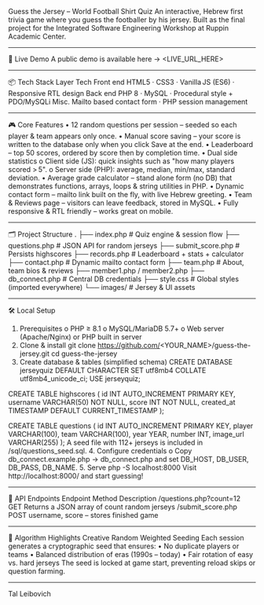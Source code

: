 Guess the Jersey – World Football Shirt Quiz
An interactive, Hebrew first trivia game where you guess the footballer by his jersey. Built as the final project for the Integrated Software Engineering Workshop at Ruppin Academic Center.
________________________________________
🚀 Live Demo
A public demo is available here → <LIVE_URL_HERE> 
________________________________________
📦 Tech Stack
Layer	Tech
Front  end	HTML5 · CSS3 · Vanilla JS (ES6) · Responsive RTL design
Back end	PHP 8 · MySQL · Procedural style + PDO/MySQLi
Misc.	Mailto based contact form · PHP session management
________________________________________
🎮 Core Features
•	12 random questions per session – seeded so each player & team appears only once.
•	Manual score saving – your score is written to the database only when you click Save at the end.
•	Leaderboard – top 50 scores, ordered by score then by completion time.
•	Dual side statistics
o	Client side (JS): quick insights such as "how many players scored > 5".
o	Server side (PHP): average, median, min/max, standard deviation.
•	Average grade calculator – stand alone form (no DB) that demonstrates functions, arrays, loops & string utilities in PHP.
•	Dynamic contact form – mailto link built on the fly, with live Hebrew greeting.
•	Team & Reviews page – visitors can leave feedback, stored in MySQL.
•	Fully responsive & RTL friendly – works great on mobile.
________________________________________
🗂️ Project Structure
.
├── index.php           # Quiz engine & session flow
├── questions.php       # JSON API for random jerseys
├── submit_score.php    # Persists highscores
├── records.php         # Leaderboard + stats + calculator
├── contact.php         # Dynamic mailto contact form
├── team.php            # About, team bios & reviews
├── member1.php / member2.php
├── db_connect.php      # Central DB credentials
├── style.css           # Global styles (imported everywhere)
└── images/             # Jersey & UI assets
________________________________________
🛠️ Local Setup
1.	Prerequisites
o	PHP ≥ 8.1
o	MySQL/MariaDB 5.7+
o	Web server (Apache/Nginx) or PHP built in server
2.	Clone & install
git clone https://github.com/<YOUR_NAME>/guess-the-jersey.git
cd guess-the-jersey
3.	Create database & tables (simplified schema)
CREATE DATABASE jerseyquiz DEFAULT CHARACTER SET utf8mb4 COLLATE utf8mb4_unicode_ci;
USE jerseyquiz;

CREATE TABLE highscores (
  id INT AUTO_INCREMENT PRIMARY KEY,
  username VARCHAR(50) NOT NULL,
  score INT NOT NULL,
  created_at TIMESTAMP DEFAULT CURRENT_TIMESTAMP
);

CREATE TABLE questions (
  id INT AUTO_INCREMENT PRIMARY KEY,
  player VARCHAR(100),
  team VARCHAR(100),
  year YEAR,
  number INT,
  image_url VARCHAR(255)
);
A seed file with 112+ jerseys is included in /sql/questions_seed.sql.
4.	Configure credentials
o	Copy db_connect.example.php → db_connect.php and set DB_HOST, DB_USER, DB_PASS, DB_NAME.
5.	Serve
php -S localhost:8000
Visit http://localhost:8000/ and start guessing!
________________________________________
🔌 API Endpoints
Endpoint	Method	Description
/questions.php?count=12	GET	Returns a JSON array of count random jerseys
/submit_score.php	POST	username, score – stores finished game
________________________________________
🧠 Algorithm Highlights
Creative Random Weighted Seeding
Each session generates a cryptographic seed that ensures:
•	No duplicate players or teams
•	Balanced distribution of eras (1990s – today)
•	Fair rotation of easy vs. hard jerseys
The seed is locked at game start, preventing reload skips or question farming.
________________________________________
Tal Leibovich 
